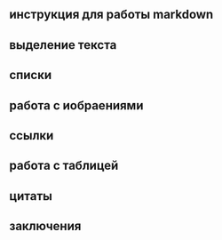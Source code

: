 ## инструкция для работы markdown

## выделение текста 

## списки 

## работа с иобраениями 

## ссылки 

## работа с таблицей 

## цитаты 

## заключения 